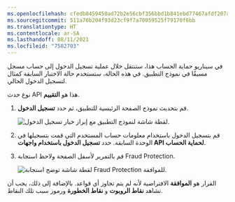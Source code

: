 ```yaml
---
ms.openlocfilehash: cfedb0459450ad72b2e56cbf356bbd1b841ebd77467afdf207aee53e329f342c
ms.sourcegitcommit: 511a76b204f93d23cf9f7a70059525f79170f6bb
ms.translationtype: HT
ms.contentlocale: ar-SA
ms.lasthandoff: 08/11/2021
ms.locfileid: "7582703"
---
```

في سيناريو حماية الحساب هذا، ستنتقل خلال عملية تسجيل الدخول إلى حساب مسجل مسبقًا في نموذج التطبيق. في هذه الحالة، ستستخدم حالة الاختبار السابقة كمثال لتسجيل الدخول الحالي.

نوع حدث API هذا هو **التقييم**.

1.  قم بتحديث نموذج الصفحة الرئيسية للتطبيق، ثم حدد **تسجيل الدخول**.

    ![لقطة شاشة لنموذج التطبيق مع إبراز خيار تسجيل الدخول.](../media/login-ssm.png)

2.  قم بتسجيل الدخول باستخدام معلومات حساب المستخدم التي قمت بتسجيلها في الوحدة السابقة. حدد **تسجيل الدخول باستخدام واجهات API لحماية الحساب**.

3.  قم بالتمرير لأسفل الصفحة ولاحظ استجابة Fraud Protection. 


    ![لقطة شاشة توضح استجابة Fraud Protection للموافقة.](../media/correlation-id-approve-ssm.png)

القرار هو **الموافقة** الافتراضية لأنه لم يتم تجاوز أي قواعد. بالإضافة إلى ذلك، يجب أن تشاهد **نقاط الروبوت** و **نقاط الخطورة** ورموز سبب تلك النقاط. 

